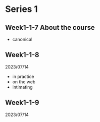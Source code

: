 # Series 1
## Week1-1-7 About the course

- canonical

## Week1-1-8

2023/07/14

- in practice
- on the web
- intimating

## Week1-1-9

2023/07/14

